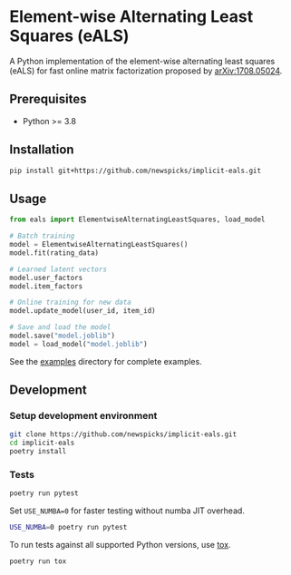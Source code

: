 # Element-wise Alternating Least Squares (eALS)

A Python implementation of the element-wise alternating least squares (eALS) for fast online matrix factorization proposed by [arXiv:1708.05024](https://arxiv.org/abs/1708.05024).

## Prerequisites

- Python >= 3.8

## Installation

```sh
pip install git+https://github.com/newspicks/implicit-eals.git
```

## Usage

```python
from eals import ElementwiseAlternatingLeastSquares, load_model

# Batch training
model = ElementwiseAlternatingLeastSquares()
model.fit(rating_data)

# Learned latent vectors
model.user_factors
model.item_factors

# Online training for new data
model.update_model(user_id, item_id)

# Save and load the model
model.save("model.joblib")
model = load_model("model.joblib")
```

See the [examples](examples/) directory for complete examples.

## Development

### Setup development environment

```sh
git clone https://github.com/newspicks/implicit-eals.git
cd implicit-eals
poetry install
```

### Tests

```sh
poetry run pytest
```

Set `USE_NUMBA=0` for faster testing without numba JIT overhead.

```sh
USE_NUMBA=0 poetry run pytest
```

To run tests against all supported Python versions, use [tox](https://tox.readthedocs.io/).

```sh
poetry run tox
```
